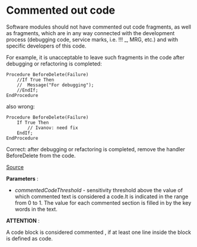 # Commented out code

Software modules should not have commented out code fragments, as well as fragments,
which are in any way connected with the development process (debugging code, service marks, i.e. !!! _, MRG, etc.)
and with specific developers of this code.

For example, it is unacceptable to leave such fragments in the code after debugging or refactoring is completed:

```bls
Procedure BeforeDelete(Failure)
	//If True Then
	//	Message("For debugging");
	//EndIf;
EndProcedure
```

also wrong:

```bls
Procedure BeforeDelete(Failure)
	If True Then
		// Ivanov: need fix
	EndIf;
EndProcedure
```

Correct: after debugging or refactoring is completed, remove the handler BeforeDelete from the code.

[Source](https://its.1c.ru/db/v8std/content/456/hdoc)

**Parameters** :

- *commentedCodeThreshold* - sensitivity threshold above the value of which commented text is considered a code.It is indicated in the range from 0 to 1. The value for each commented section is filled in by the key words in the text.

**ATTENTION** : 

A code block is considered commented , if at least one line inside the block is defined as code.
